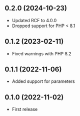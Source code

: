## 0.2.0 (2024-10-23)

- Updated RCF to 4.0.0
- Dropped support for PHP < 8.1

## 0.1.2 (2023-02-11)

- Fixed warnings with PHP 8.2

## 0.1.1 (2022-11-06)

- Added support for parameters

## 0.1.0 (2022-11-02)

- First release
